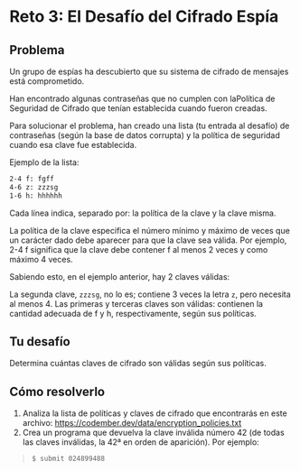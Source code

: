 # Reto 3: El Desafío del Cifrado Espía

## Problema

Un grupo de espías ha descubierto que su sistema de cifrado de mensajes está comprometido.

Han encontrado algunas contraseñas que no cumplen con laPolítica de Seguridad de Cifrado que tenían establecida cuando fueron creadas.

Para solucionar el problema, han creado una lista (tu entrada al desafío) de contraseñas (según la base de datos corrupta) y la política de seguridad cuando esa clave fue establecida.

Ejemplo de la lista:

```txt
2-4 f: fgff
4-6 z: zzzsg
1-6 h: hhhhhh
```

Cada línea indica, separado por: la política de la clave y la clave misma.

La política de la clave especifica el número mínimo y máximo de veces que un carácter dado debe aparecer para que la clave sea válida. Por ejemplo, 2-4 f significa que la clave debe contener f al menos 2 veces y como máximo 4 veces.

Sabiendo esto, en el ejemplo anterior, hay 2 claves válidas:

La segunda clave, `zzzsg`, no lo es; contiene 3 veces la letra `z`, pero necesita al menos 4. Las primeras y terceras claves son válidas: contienen la cantidad adecuada de f y h, respectivamente, según sus políticas.

## Tu desafío

Determina cuántas claves de cifrado son válidas según sus políticas.

## Cómo resolverlo

1. Analiza la lista de políticas y claves de cifrado que encontrarás en este archivo: <https://codember.dev/data/encryption_policies.txt>
2. Crea un programa que devuelva la clave inválida número 42 (de todas las claves inválidas, la 42ª en orden de aparición). Por ejemplo:

> `$ submit 024899488`
